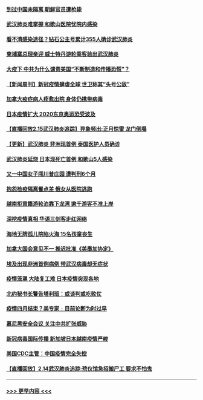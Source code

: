 #### [到过中国未隔离 朝鲜官员遭枪毙](../pages/prog202/a102778383.md?t=02161411) 
#### [武汉肺炎难掌握 和歌山医院忧院内感染](../pages/prog202/a102778376.md?t=02161411) 
#### [看不清感染途径？钻石公主号累计355人确诊武汉肺炎](../pages/prog202/a102778335.md?t=02161411) 
#### [柬埔寨总理亲迎 威士特丹游轮乘客验出武汉肺炎](../pages/prog202/a102777842.md?t=02161411) 
#### [大疫下 中共为什么谴责美国“不断制造和传播恐慌”？](../pages/prog202/a102778285.md?t=02161411) 
#### [【新闻周刊】新冠疫情肆虐全球 世卫称其“头号公敌”](../pages/prog202/a102778196.md?t=02161411) 
#### [加拿大疫症病人痊愈出院 身体仍携带病毒](../pages/prog202/a102778061.md?t=02161411) 
#### [日本疫情扩大 2020东京奥运恐受波及](../pages/prog202/a102778049.md?t=02161411) 
#### [【直播回放2.15武汉肺炎追踪】异象频出:正月惊雷 龙门倒塌](../pages/prog202/a102777974.md?t=02161411) 
#### [【更新】武汉肺炎 非洲现首例 泰国医护人员确诊](../pages/prog202/a102770740.md?t=02161411) 
#### [武汉肺炎延烧 日本现死亡首例 和歌山5人感染](../pages/prog202/a102777815.md?t=02161411) 
#### [又一中国女子闯川普庄园 遭判刑6个月](../pages/prog202/a102777673.md?t=02161411) 
#### [抱怨检疫隔离餐点差 俄女从医院逃跑](../pages/prog202/a102777667.md?t=02161411) 
#### [越南拒意籍游轮泊靠下龙湾 逾千游客不准上岸](../pages/prog202/a102777646.md?t=02161411) 
#### [深挖疫情真相 华语三剑客走红网络](../pages/prog202/a102777624.md?t=02161411) 
#### [海地无牌孤儿院陷火海 15名孩童丧生](../pages/prog202/a102777620.md?t=02161411) 
#### [加拿大国会意见不一 推迟批准《美墨加协定》](../pages/prog202/a102777575.md?t=02161411) 
#### [埃及出现非洲首例病例 带武汉病毒却无症状](../pages/prog202/a102777559.md?t=02161411) 
#### [疫情笼罩 大陆复工难 日本疫情突现各地](../pages/prog202/a102777455.md?t=02161411) 
#### [北约秘书长警告塔利班：或谈判或吃败仗](../pages/prog202/a102777442.md?t=02161411) 
#### [疫情四月结束？美专家﹕目前论断为时过早](../pages/prog202/a102777248.md?t=02161411) 
#### [慕尼黑安全会议 关注中共扩张威胁](../pages/prog202/a102777254.md?t=02161411) 
#### [新冠病毒国际传播 新加坡日本越南疫情严峻](../pages/prog202/a102777245.md?t=02161411) 
#### [美国CDC主管：中国疫情完全失控](../pages/prog202/a102777236.md?t=02161411) 
#### [【直播回放】2.14武汉肺炎追踪:殡仪馆急招搬尸工 要求不怕鬼](../pages/prog202/a102777141.md?t=02161411) 

----
#### [ >>> 更早内容 <<< ](../indexes/prog202-earlier.md)
